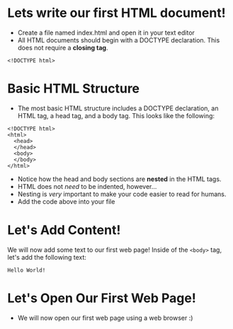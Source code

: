 # Lets write our first HTML document!

* Create a file named index.html and open it in your text editor
* All HTML documents should begin with a DOCTYPE declaration.  This does not require a **closing tag**.

```
<!DOCTYPE html>
```

# Basic HTML Structure

* The most basic HTML structure includes a DOCTYPE declaration, an HTML tag, a head tag, and a body tag. This looks like the following:

```
<!DOCTYPE html>
<html>
  <head>
  </head>
  <body>
  </body>
</html>
```

* Notice how the head and body sections are **nested** in the HTML tags. 
* HTML does not *need* to be indented, however...
* Nesting is *very* important to make your code easier to read for humans.
* Add the code above into your file

# Let's Add Content!

We will now add some text to our first web page! Inside of the ```<body>``` tag, let's add the following text:

```
Hello World!
```
 
# Let's Open Our First Web Page!

* We will now open our first web page using a web browser :)
